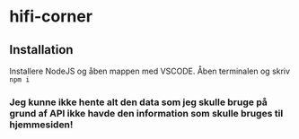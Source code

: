# hifi-corner
## Installation
Installere NodeJS og åben mappen med VSCODE. Åben terminalen og skriv ```npm i```

### Jeg kunne ikke hente alt den data som jeg skulle bruge på grund af API ikke havde den information som skulle bruges til hjemmesiden!


